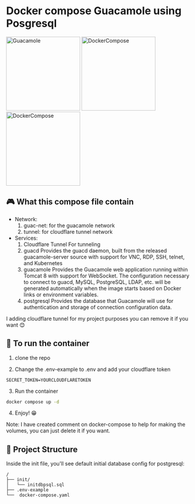 # Docker compose Guacamole using Posgresql

<span>
<img src="https://upload.wikimedia.org/wikipedia/commons/3/31/Apache_Guacamole_logo.png" width="200" alt="Guacamole"/>
<img src="https://raw.githubusercontent.com/docker/compose/main/logo.png" width="200" alt="DockerCompose"/>
<img src="https://upload.wikimedia.org/wikipedia/commons/thumb/2/29/Postgresql_elephant.svg/1200px-Postgresql_elephant.svg.png" width="200" alt="DockerCompose"/>
</span>

## 🎮 What this compose file contain

- Network:
    1. guac-net: for the guacamole network
    2. tunnel: for cloudflare tunnel network
- Services:
    1. Cloudflare Tunnel
        For tunneling 
    2. guacd
        Provides the guacd daemon, built from the released guacamole-server source with support for VNC, RDP, SSH, telnet, and Kubernetes
    3. guacamole
        Provides the Guacamole web application running within Tomcat 8 with support for WebSocket. The configuration necessary to connect to guacd, MySQL, PostgreSQL, LDAP, etc. will be generated automatically when the image starts based on Docker links or environment variables.
    4. postgresql
        Provides the database that Guacamole will use for authentication and storage of connection configuration data.

I adding cloudflare tunnel for my project purposes you can remove it if you want 😊

## 🧞 To run the container

1. clone the repo 

2. Change the .env-example to .env and add your cloudflare token
```text
SECRET_TOKEN=YOURCLOUDFLARETOKEN
```

3. Run the container
```sh
docker compose up -d
```

4. Enjoy! 😁

Note: I have created comment on docker-compose to help for making the volumes, you can just delete it if you want.

## 🚀 Project Structure

Inside the init file, you'll see default initial database config for postgresql:

```text
/
├── init/
│   └── initdbpsql.sql
├── .env-example
└──  docker-compose.yaml
```